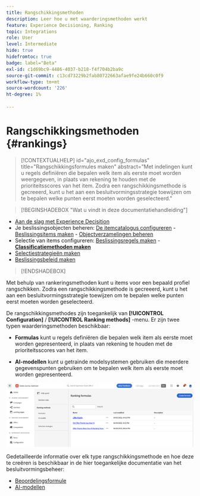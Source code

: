 ```yaml
---
title: Rangschikkingsmethoden
description: Leer hoe u met waarderingsmethoden werkt
feature: Experience Decisioning, Ranking
topic: Integrations
role: User
level: Intermediate
hide: true
hidefromtoc: true
badge: label="Beta"
exl-id: c1d69bc9-4486-4037-b218-f4f704b2ba9c
source-git-commit: c13cd73229b2fab80722663afae9fe24b660c0f9
workflow-type: tm+mt
source-wordcount: '226'
ht-degree: 1%

---
```


# Rangschikkingsmethoden {#rankings}

>[!CONTEXTUALHELP]
>id="ajo_exd_config_formulas"
>title="Rangschikkingsformules maken"
>abstract="Met indelingen kunt u regels definiëren die bepalen welk item als eerste moet worden weergegeven, in plaats van rekening te houden met de prioriteitsscores van het item. Zodra een rangschikkingsmethode is gecreeerd, kunt u het aan een besluitvormingsstrategie toewijzen om te bepalen welke punten eerst moeten worden geselecteerd."

>[!BEGINSHADEBOX &quot;Wat u vindt in deze documentatiehandleiding&quot;]

* [Aan de slag met Experience Decisition](gs-experience-decisioning.md)
* Je beslissingsobjecten beheren: [De itemcatalogus configureren](catalogs.md) - [Beslissingsitems maken](items.md) - [Objectverzamelingen beheren](collections.md)
* Selectie van items configureren: [Beslissingsregels maken](rules.md) - **[Classificatiemethoden maken](ranking.md)**
* [Selectiestrategieën maken](selection-strategies.md)
* [Beslissingsbeleid maken](create-decision.md)

>[!ENDSHADEBOX]

Met behulp van rankeringsmethoden kunt u items voor een bepaald profiel rangschikken. Zodra een rangschikkingsmethode is gecreeerd, kunt u het aan een besluitvormingsstrategie toewijzen om te bepalen welke punten eerst moeten worden geselecteerd.

De rangschikkingsmethodes zijn toegankelijk van **[!UICONTROL Configuration]** / **[!UICONTROL Ranking methods]** -menu. Er zijn twee typen waarderingsmethoden beschikbaar:

* **Formulas** kunt u regels definiëren die bepalen welk item als eerste moet worden gepresenteerd, in plaats van rekening te houden met de prioriteitsscores van het item.

* **AI-modellen** kunt u getrainde modelsystemen gebruiken die meerdere gegevenspunten gebruiken om te bepalen welk item als eerste moet worden gepresenteerd.

![](assets/ranking-create.png)

Gedetailleerde informatie over elk type rangschikkingsmethode en hoe deze te creëren is beschikbaar in de hier toegankelijke documentatie van het besluitvormingsbeheer:

* [Beoordelingsformule](../offers/ranking/create-ranking-formulas.md)
* [AI-modellen](../offers/ranking/ai-models.md)

